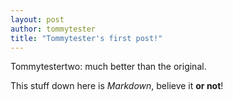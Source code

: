 ```yaml
---
layout: post
author: tommytester
title: "Tommytester's first post!"
---
```


Tommytestertwo: much better than the original.

This stuff down here is _Markdown_, believe it **or not**!
